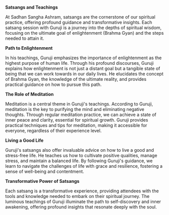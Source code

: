 **Satsangs and Teachings**

At Sadhan Sangha Ashram, satsangs are the cornerstone of our spiritual practice, offering profound guidance and transformative insights. Each satsang session with Guruji is a journey into the depths of spiritual wisdom, focusing on the ultimate goal of enlightenment (Brahma Gyan) and the steps needed to attain it.

**Path to Enlightenment**

In his teachings, Guruji emphasizes the importance of enlightenment as the highest purpose of human life. Through his profound discourses, Guruji explains how enlightenment is not just a distant goal but a tangible state of being that we can work towards in our daily lives. He elucidates the concept of Brahma Gyan, the knowledge of the ultimate reality, and provides practical guidance on how to pursue this path.

**The Role of Meditation**

Meditation is a central theme in Guruji's teachings. According to Guruji, meditation is the key to purifying the mind and eliminating negative thoughts. Through regular meditation practice, we can achieve a state of inner peace and clarity, essential for spiritual growth. Guruji provides practical techniques and tips for meditation, making it accessible for everyone, regardless of their experience level.

**Living a Good Life**

Guruji's satsangs also offer invaluable advice on how to live a good and stress-free life. He teaches us how to cultivate positive qualities, manage stress, and maintain a balanced life. By following Guruji's guidance, we learn to navigate the challenges of life with grace and resilience, fostering a sense of well-being and contentment.

**Transformative Power of Satsangs**

Each satsang is a transformative experience, providing attendees with the tools and knowledge needed to embark on their spiritual journey. The luminous teachings of Guruji illuminate the path to self-discovery and inner awakening, offering profound insights that resonate deeply with the soul.